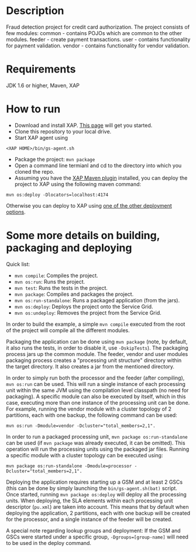 Description
===========

Fraud detection project for credit card authorization. The project consists of few modules:
	common - contains POJOs which are common to the other modules.
	feeder - create payment transactions.
	user - contains functionality for payment validation.
	vendor - contains functionality for vendor validation.

Requirements
============

JDK 1.6 or higher, Maven, XAP

How to run
==========
* Download and install XAP. [This page](http://wiki.gigaspaces.com/wiki/display/XAP96/Installing+GigaSpaces) will get you started. 
* Clone this repository to your local drive. 
* Start XAP agent using
```
<XAP HOME>/bin/gs-agent.sh
```
* Package the project: `mvn package`
* Open a command line termianl and cd to the directory into which you cloned the repo. 
* Assuming you have the [XAP Maven plugin](http://www.gigaspaces.com/wiki/display/XAP96/Maven+Plugin) installed, you can deploy the project to XAP using the following maven command: 
```
mvn os:deploy -Dlocators=localhost:4174
```
Otherwise you can deploy to XAP using [one of the other deployment options](http://wiki.gigaspaces.com/wiki/display/XAP96/Deploying+and+Running+the+Processing+Unit). 


Some more details on building, packaging and deploying
======================================================

Quick list:

* `mvn compile`: Compiles the project.
* `mvn os:run`: Runs the project.
* `mvn test`: Runs the tests in the project.
* `mvn package`: Compiles and packages the project.
* `mvn os:run-standalone`: Runs a packaged application (from the jars).
* `mvn os:deploy`: Deploys the project onto the Service Grid.
* `mvn os:undeploy`: Removes the project from the Service Grid.

In order to build the example, a simple `mvn compile` executed from the root of the project will compile all the different modules.

Packaging the application can be done using `mvn package` (note, by default, it also runs the tests, in order to disable it, use `-DskipTests`). The packaging process jars up the common module. The feeder, vendor and user modules packaging process creates a "processing unit structure" directory within the target directory. It also creates a jar from the mentioned directory. 

In order to simply run both the processor and the feeder (after compiling), `mvn os:run` can be used. This will run a single instance of each processing unit within the same JVM using the compilation level classpath (no need for packaging). A specific module can also be executed by itself, which in this case, executing more than one instance of the processing unit can be done. For example, running the vendor module with a cluster topology of 2 partitions, each with one backup, the following command can be used:
```
mvn os:run -Dmodule=vendor -Dcluster="total_members=2,1".
```

In order to run a packaged processing unit, `mvn package os:run-standalone` can be used (if `mvn package` was already executed, it can be omitted). This operation will run the processing units using the packaged jar files. Running a specific module with a cluster topology can be executed using:
```
mvn package os:run-standalone -Dmodule=processor -Dcluster="total_members=2,1".
```

Deploying the application requires starting up a GSM and at least 2 GSCs (this can be done by simply launching the `bin/gs-agent.sh(bat)` script. Once started, running `mvn package os:deploy` will deploy all the processing units. When deploying, the SLA elements within each processing unit descriptor 
(`pu.xml`) are taken into account. This means that by default when deploying the application, 2 partitions, each with one backup will be created for the processor, and a single instance of the feeder will be created. 

A special note regarding lookup groups and deployment: If the GSM and GSCs were started under a specific group, `-Dgroups=[group-name]` will need to be used in the deploy command.
